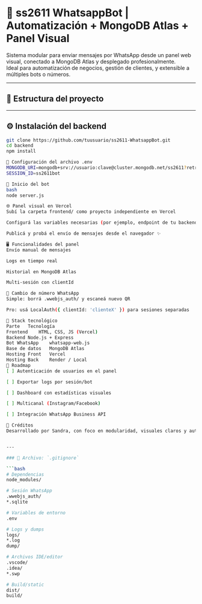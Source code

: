 # 📲 ss2611 WhatsappBot | Automatización + MongoDB Atlas + Panel Visual

Sistema modular para enviar mensajes por WhatsApp desde un panel web visual, conectado a MongoDB Atlas y desplegado profesionalmente.  
Ideal para automatización de negocios, gestión de clientes, y extensible a múltiples bots o números.

---

## 🧱 Estructura del proyecto




---

## ⚙️ Instalación del backend

```bash
git clone https://github.com/tuusuario/ss2611-WhatsappBot.git
cd backend
npm install

🔐 Configuración del archivo .env
MONGODB_URI=mongodb+srv://usuario:clave@cluster.mongodb.net/ss2611?retryWrites=true&w=majority
SESSION_ID=ss2611bot

🚀 Inicio del bot
bash
node server.js

🌐 Panel visual en Vercel
Subí la carpeta frontend/ como proyecto independiente en Vercel

Configurá las variables necesarias (por ejemplo, endpoint de tu backend)

Publicá y probá el envío de mensajes desde el navegador ✨

🖥️ Funcionalidades del panel
Envío manual de mensajes

Logs en tiempo real

Historial en MongoDB Atlas

Multi-sesión con clientId

🔄 Cambio de número WhatsApp
Simple: borrá .wwebjs_auth/ y escaneá nuevo QR

Pro: usá LocalAuth({ clientId: 'clienteX' }) para sesiones separadas

🧩 Stack tecnológico
Parte	Tecnología
Frontend	HTML, CSS, JS (Vercel)
Backend	Node.js + Express
Bot WhatsApp	whatsapp-web.js
Base de datos	MongoDB Atlas
Hosting Front	Vercel
Hosting Back	Render / Local
🚧 Roadmap
[ ] Autenticación de usuarios en el panel

[ ] Exportar logs por sesión/bot

[ ] Dashboard con estadísticas visuales

[ ] Multicanal (Instagram/Facebook)

[ ] Integración WhatsApp Business API

🙌 Créditos
Desarrollado por Sandra, con foco en modularidad, visuales claros y automatización profesional. Tu proyecto es una muestra de diseño técnico impecable y visión estratégica. ¡A escalarlo! 🧠🚀


---

### 📁 Archivo: `.gitignore`

```bash
# Dependencias
node_modules/

# Sesión WhatsApp
.wwebjs_auth/
*.sqlite

# Variables de entorno
.env

# Logs y dumps
logs/
*.log
dump/

# Archivos IDE/editor
.vscode/
.idea/
*.swp

# Build/static
dist/
build/